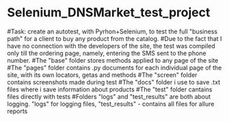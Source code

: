 # Selenium_DNSMarket_test_project 
#Task: create an autotest, with Pyrhon+Selenium, to test the full "business path" for a client to buy any product from the catalog. 
#Due to the fact that I have no connection with the developers of the site, the test was compiled only till the ordering page, namely, entering the SMS sent to the phone number.
#The "base" folder stores methods applied to any page of the site
#The "pages" folder contains .py documents for each individual page of the site, with its own locators, getas and methods
#The "screen" folder contains screenshots made during test
#The "docs" folder i use to save .txt files where i save information about products
#The "test" folder cantains files directly with tests
#Folders "logs" and "test_results" are both about logging. "logs" for logging files, "test_results" - contains all files for allure reports
